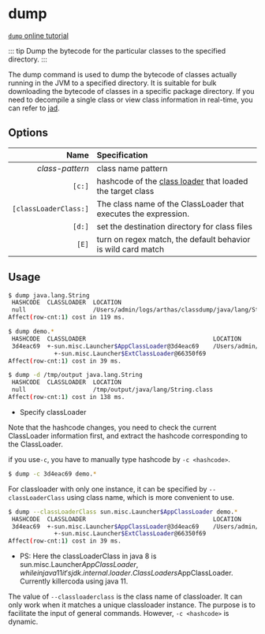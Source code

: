# dump

[`dump` online tutorial](https://arthas.aliyun.com/doc/arthas-tutorials?language=en&id=command-dump)

::: tip
Dump the bytecode for the particular classes to the specified directory.
:::

The dump command is used to dump the bytecode of classes actually running in the JVM to a specified directory. It is suitable for bulk downloading the bytecode of classes in a specific package directory. If you need to decompile a single class or view class information in real-time, you can refer to [jad](/en/doc/jad.md).

## Options

|                  Name | Specification                                                               |
| --------------------: | :-------------------------------------------------------------------------- |
|       _class-pattern_ | class name pattern                                                          |
|                `[c:]` | hashcode of the [class loader](classloader.md) that loaded the target class |
| `[classLoaderClass:]` | The class name of the ClassLoader that executes the expression.             |
|                `[d:]` | set the destination directory for class files                               |
|                 `[E]` | turn on regex match, the default behavior is wild card match                |

## Usage

```bash
$ dump java.lang.String
 HASHCODE  CLASSLOADER  LOCATION
 null                   /Users/admin/logs/arthas/classdump/java/lang/String.class
Affect(row-cnt:1) cost in 119 ms.
```

```bash
$ dump demo.*
 HASHCODE  CLASSLOADER                                    LOCATION
 3d4eac69  +-sun.misc.Launcher$AppClassLoader@3d4eac69    /Users/admin/logs/arthas/classdump/sun.misc.Launcher$AppClassLoader-3d4eac69/demo/MathGame.class
             +-sun.misc.Launcher$ExtClassLoader@66350f69
Affect(row-cnt:1) cost in 39 ms.
```

```bash
$ dump -d /tmp/output java.lang.String
 HASHCODE  CLASSLOADER  LOCATION
 null                   /tmp/output/java/lang/String.class
Affect(row-cnt:1) cost in 138 ms.
```

- Specify classLoader

Note that the hashcode changes, you need to check the current ClassLoader information first, and extract the hashcode corresponding to the ClassLoader.

if you use`-c`, you have to manually type hashcode by `-c <hashcode>`.

```bash
$ dump -c 3d4eac69 demo.*
```

For classloader with only one instance, it can be specified by `--classLoaderClass` using class name, which is more convenient to use.

```bash
$ dump --classLoaderClass sun.misc.Launcher$AppClassLoader demo.*
 HASHCODE  CLASSLOADER                                    LOCATION
 3d4eac69  +-sun.misc.Launcher$AppClassLoader@3d4eac69    /Users/admin/logs/arthas/classdump/sun.misc.Launcher$AppClassLoader-3d4eac69/demo/MathGame.class
             +-sun.misc.Launcher$ExtClassLoader@66350f69
Affect(row-cnt:1) cost in 39 ms.
```

- PS: Here the classLoaderClass in java 8 is sun.misc.Launcher$AppClassLoader, while in java 11 it's jdk.internal.loader.ClassLoaders$AppClassLoader. Currently killercoda using java 11.

The value of `--classloaderclass` is the class name of classloader. It can only work when it matches a unique classloader instance. The purpose is to facilitate the input of general commands. However, `-c <hashcode>` is dynamic.
